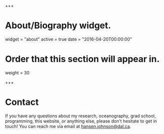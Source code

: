 +++
# About/Biography widget.
widget = "about"
active = true
date = "2016-04-20T00:00:00"

# Order that this section will appear in.
weight = 30

+++

# Contact

If you have any questions about my research, oceanography, grad school, programming, this website, or anything else, please don't hesitate to get in touch! You can reach me via email at <a href="mailto:hansen.johnson@dal.ca">hansen.johnson@dal.ca</a>.
